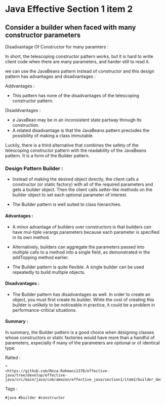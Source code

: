 # Java Effective Section 1 item 2 

## Consider a builder when faced with many constructor parameters



Disadvantage Of Constructor for many paramters : 

In short, the telescoping constructor pattern works, but it is hard to write
client code when there are many parameters, and harder still to read it.

we can use the JavaBeans pattern instead of constructor and this design pattern has advantages and disadvantages :


Addvantages :

 * This pattern has none of the disadvantages of the telescoping constructor pattern.


Disaddvantages :
 
 * a JavaBean may be in an inconsistent state partway through its construction.
 * A related disadvantage is that the JavaBeans pattern precludes the possibility of making a class immutable.




Luckily, there is a third alternative that combines the safety of the telescoping
constructor pattern with the readability of the JavaBeans pattern. It is a form of the
Builder pattern.

### Design Pattern Builder :
 
 * Instead of making the desired object directly, the client calls a constructor (or static factory) with all of the required parameters and gets a builder object. Then the client calls setter-like methods on the builder object to set each optional parameter of interest.

 * The Builder pattern is well suited to class hierarchies.


#### Advantages :

 * A minor advantage of builders over constructors is that builders can have mul-tiple varargs parameters because each parameter is specified in its own method.

 * Alternatively, builders can aggregate the parameters passed into multiple calls to a method into a single field, as demonstrated in the addTopping method earlier.
 
 * The Builder pattern is quite flexible. A single builder can be used repeatedly to build multiple objects.


#### Disadvantages :
 
 * The Builder pattern has disadvantages as well. In order to create an object, you must first create its builder. While the cost of creating this builder is unlikely to be noticeable in practice, it could be a problem in performance-critical situations.


#### Summary :

In summary, the Builder pattern is a good choice when designing classes
whose constructors or static factories would have more than a handful of
parameters, especially if many of the parameters are optional or of identical type.


Ralted : 
```
*
<https://github.com/Reza-Rahmani1378/effective-java/tree/develop/effective-java/src/main/java/com/amazon/effective_java/section1/item2/builder_design_pattern/book>

```


Tags :
```
#java #builder #constructor

```
